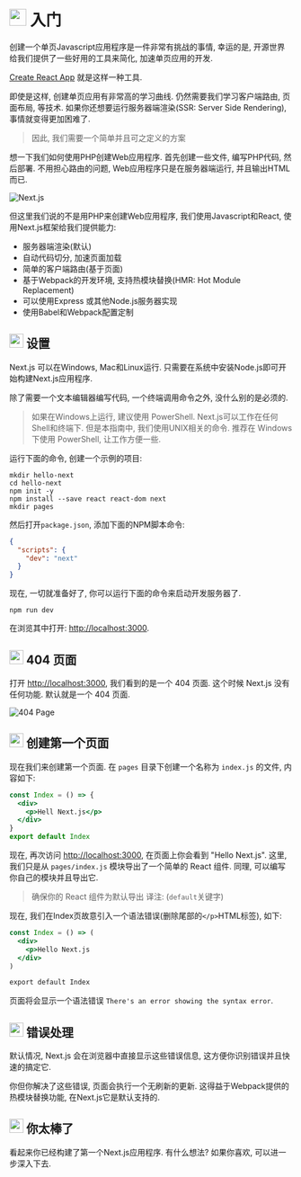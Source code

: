 # <img src="https://github.com/princejwesley/Mancy/raw/master/icons/mancy.png" width="30">&nbsp;入门

创建一个单页Javascript应用程序是一件非常有挑战的事情, 幸运的是, 开源世界给我们提供了一些好用的工具来简化, 加速单页应用的开发.

[Create React App](https://github.com/facebookincubator/create-react-app) 就是这样一种工具.

即使是这样, 创建单页应用有非常高的学习曲线. 仍然需要我们学习客户端路由, 页面布局, 等技术. 如果你还想要运行服务器端渲染(SSR: Server Side Rendering), 事情就变得更加困难了.

> 因此, 我们需要一个简单并且可之定义的方案

想一下我们如何使用PHP创建Web应用程序. 首先创建一些文件, 编写PHP代码, 然后部署. 不用担心路由的问题, Web应用程序只是在服务器端运行, 并且输出HTML而已.

![Next.js](https://cloud.githubusercontent.com/assets/50838/24116055/7076ba9c-0dcb-11e7-93d0-ba8f9ac8f6e4.png)

但这里我们说的不是用PHP来创建Web应用程序, 我们使用Javascript和React, 使用Next.js框架给我们提供能力:

- 服务器端渲染(默认)
- 自动代码切分, 加速页面加载
- 简单的客户端路由(基于页面)
- 基于Webpack的开发环境, 支持热模块替换(HMR: Hot Module Replacement)
- 可以使用Express 或其他Node.js服务器实现
- 使用Babel和Webpack配置定制

## <img src="https://github.com/princejwesley/Mancy/raw/master/icons/mancy.png" width="25">&nbsp;设置

Next.js 可以在Windows, Mac和Linux运行. 只需要在系统中安装Node.js即可开始构建Next.js应用程序.

除了需要一个文本编辑器编写代码, 一个终端调用命令之外, 没什么别的是必须的.

> 如果在Windows上运行, 建议使用 PowerShell. Next.js可以工作在任何Shell和终端下. 但是本指南中, 我们使用UNIX相关的命令.
> 推荐在 Windows 下使用 PowerShell, 让工作方便一些.

运行下面的命令, 创建一个示例的项目:

```shell
mkdir hello-next
cd hello-next
npm init -y
npm install --save react react-dom next
mkdir pages
```

然后打开`package.json`, 添加下面的NPM脚本命令:

```json
{
  "scripts": {
    "dev": "next"
  }
}
```

现在, 一切就准备好了, 你可以运行下面的命令来启动开发服务器了.

```shell
npm run dev
```

在浏览其中打开: [http://localhost:3000](http://localhost:3000).

## <img src="https://github.com/princejwesley/Mancy/raw/master/icons/mancy.png" width="25">&nbsp;404 页面

打开 [http://localhost:3000](http://localhost:3000), 我们看到的是一个 404 页面. 这个时候 Next.js 没有任何功能. 默认就是一个 404 页面.

![404 Page](https://cloud.githubusercontent.com/assets/50838/24114002/ac4786f2-0dc4-11e7-8d84-b6f33c8f9aae.png)

## <img src="https://github.com/princejwesley/Mancy/raw/master/icons/mancy.png" width="25">&nbsp;创建第一个页面

现在我们来创建第一个页面. 在 `pages` 目录下创建一个名称为 `index.js` 的文件, 内容如下:

```jsx
const Index = () => {
  <div>
    <p>Hell Next.js</p>
  </div>
}
export default Index
```

现在, 再次访问 [http://localhost:3000](http://localhost:3000), 在页面上你会看到 "Hello Next.js". 这里, 我们只是从 `pages/index.js` 模块导出了一个简单的 React 组件. 同理, 可以编写你自己的模块并且导出它.

> 确保你的 React 组件为默认导出
> 译注: (`default`关键字)

现在, 我们在Index页故意引入一个语法错误(删除尾部的`</p>`HTML标签), 如下:

```jsx
const Index = () => (
  <div>
    <p>Hello Next.js
  </div>
)

export default Index
```

页面将会显示一个语法错误 `There's an error showing the syntax error`.

## <img src="https://github.com/princejwesley/Mancy/raw/master/icons/mancy.png" width="25">&nbsp;错误处理

默认情况, Next.js 会在浏览器中直接显示这些错误信息, 这方便你识别错误并且快速的搞定它.

你但你解决了这些错误, 页面会执行一个无刷新的更新. 这得益于Webpack提供的热模块替换功能, 在Next.js它是默认支持的.

## <img src="https://github.com/princejwesley/Mancy/raw/master/icons/mancy.png" width="25">&nbsp;你太棒了

看起来你已经构建了第一个Next.js应用程序. 有什么想法? 如果你喜欢, 可以进一步深入下去.
